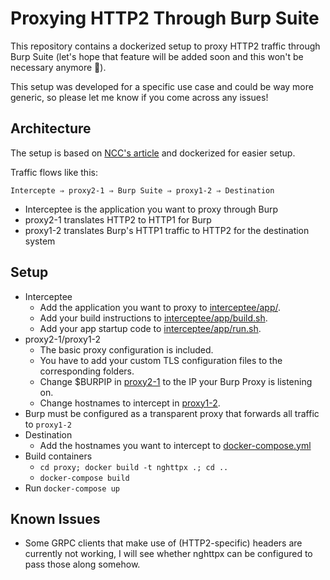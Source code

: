 # Proxying HTTP2 Through Burp Suite

This repository contains a dockerized setup to proxy HTTP2 traffic through Burp Suite (let's hope that feature will be added soon and this won't be necessary anymore 🙂).

This setup was developed for a specific use case and could be way more generic, so please let me know if you come across any issues!

## Architecture

The setup is based on [NCC's article](https://www.nccgroup.trust/uk/about-us/newsroom-and-events/blogs/2018/may/testing-http2-only-web-services/) and dockerized for easier setup.

Traffic flows like this:
```
Intercepte ⇒ proxy2-1 ⇒ Burp Suite ⇒ proxy1-2 ⇒ Destination
```

* Interceptee is the application you want to proxy through Burp
* proxy2-1 translates HTTP2 to HTTP1 for Burp
* proxy1-2 translates Burp's HTTP1 traffic to HTTP2 for the destination system

## Setup

* Interceptee
    * Add the application you want to proxy to [interceptee/app/](interceptee/app/).
    * Add your build instructions to [interceptee/app/build.sh](interceptee/app/build.sh).
    * Add your app startup code to [interceptee/app/run.sh](interceptee/app/run.sh).
* proxy2-1/proxy1-2
    * The basic proxy configuration is included.
    * You have to add your custom TLS configuration files to the corresponding folders.
    * Change $BURPIP in [proxy2-1](etc-nghttpx-2-1/nghttpx.conf) to the IP your Burp Proxy is listening on.
    * Change hostnames to intercept in [proxy1-2](etc-nghttpx-1-2/nghttpx.conf).
* Burp must be configured as a transparent proxy that forwards all traffic to `proxy1-2`
* Destination
    * Add the hostnames you want to intercept to [docker-compose.yml](docker-compose.yml)
* Build containers
    * `cd proxy; docker build -t nghttpx .; cd ..`
    * `docker-compose build`
* Run `docker-compose up`

## Known Issues

* Some GRPC clients that make use of (HTTP2-specific) headers are currently not working, I will see whether nghttpx can be configured to pass those along somehow. 
